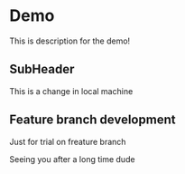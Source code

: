 # Demo

This is description for the demo!

## SubHeader

This is a change in local machine

## Feature branch development

Just for trial on freature branch

Seeing you after a long time dude